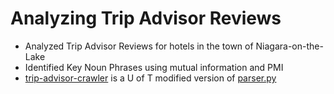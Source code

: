 # Analyzing Trip Advisor Reviews

-  Analyzed Trip Advisor Reviews for hotels in the town of Niagara-on-the-Lake
-  Identified Key Noun Phrases using mutual information and PMI
-  [trip-advisor-crawler](trip-advisor-crawler) is a U of T modified version of [parser.py](trip-advisor-crawler/parser.py)
